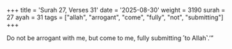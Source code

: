 +++
title = 'Surah 27, Verses 31'
date = '2025-08-30'
weight = 3190
surah = 27
ayah = 31
tags = ["allah", "arrogant", "come", "fully", "not", "submitting"]
+++

Do not be arrogant with me, but come to me, fully submitting ˹to Allah˺.’”